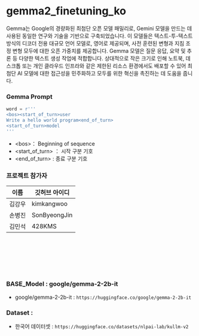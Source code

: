 # gemma2_finetuning_ko

Gemma는 Google의 경량화된 최첨단 오픈 모델 패밀리로, Gemini 모델을 만드는 데 사용된 동일한 연구와 기술을 기반으로 구축되었습니다. 이 모델들은 텍스트-투-텍스트 방식의 디코더 전용 대규모 언어 모델로, 영어로 제공되며, 사전 훈련된 변형과 지침 조정 변형 모두에 대한 오픈 가중치를 제공합니다. Gemma 모델은 질문 응답, 요약 및 추론 등 다양한 텍스트 생성 작업에 적합합니다. 상대적으로 작은 크기로 인해 노트북, 데스크톱 또는 개인 클라우드 인프라와 같은 제한된 리소스 환경에서도 배포할 수 있어 최첨단 AI 모델에 대한 접근성을 민주화하고 모두를 위한 혁신을 촉진하는 데 도움을 줍니다.

### Gemma Prompt
```python
word = r'''
<bos><start_of_turn>user
Write a hello world program<end_of_turn>
<start_of_turn>model
'''
```
- \<bos>： Beginning of sequence
- <start_of_turn> ： 시작 구분 기호
- <end_of_turn> : 종료 구분 기호

### 프로젝트 참가자 
| 이름   |    깃허브 아이디    |
|--------|---------------------|
| 김강우 |      kimkangwoo     |
| 손병진 |    SonByeongJin     |
| 김민석 |        428KMS       |

<br><br><br>
---

### BASE_Model : google/gemma-2-2b-it
- google/gemma-2-2b-it : `https://huggingface.co/google/gemma-2-2b-it`

### Dataset : 
- 한국어 데이터셋 : `https://huggingface.co/datasets/nlpai-lab/kullm-v2`

